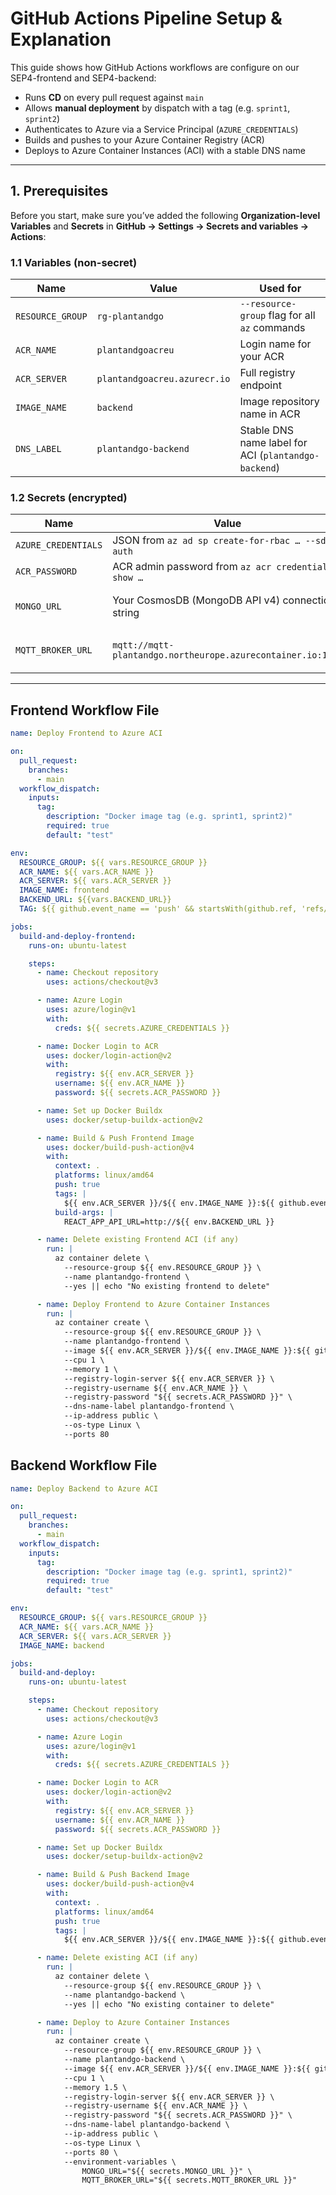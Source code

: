 # GitHub Actions Pipeline Setup & Explanation

This guide shows how GitHub Actions workflows are configure on our SEP4-frontend and SEP4-backend:

- Runs **CD** on every pull request against `main`
- Allows **manual deployment** by dispatch with a tag (e.g. `sprint1`, `sprint2`)
- Authenticates to Azure via a Service Principal (`AZURE_CREDENTIALS`)
- Builds and pushes to your Azure Container Registry (ACR)
- Deploys to Azure Container Instances (ACI) with a stable DNS name

---

## 1. Prerequisites

Before you start, make sure you’ve added the following **Organization-level** **Variables** and **Secrets** in **GitHub → Settings → Secrets and variables → Actions**:

### 1.1 Variables (non-secret)

| Name             | Value                        | Used for                                             |
| ---------------- | ---------------------------- | ---------------------------------------------------- |
| `RESOURCE_GROUP` | `rg-plantandgo`              | `--resource-group` flag for all `az` commands        |
| `ACR_NAME`       | `plantandgoacreu`            | Login name for your ACR                              |
| `ACR_SERVER`     | `plantandgoacreu.azurecr.io` | Full registry endpoint                               |
| `IMAGE_NAME`     | `backend`                    | Image repository name in ACR                         |
| `DNS_LABEL`      | `plantandgo-backend`         | Stable DNS name label for ACI (`plantandgo-backend`) |

### 1.2 Secrets (encrypted)

| Name                | Value                                                       | Used for                                      |
| ------------------- | ----------------------------------------------------------- | --------------------------------------------- |
| `AZURE_CREDENTIALS` | JSON from `az ad sp create-for-rbac … --sdk-auth`           | `azure/login@v1`                              |
| `ACR_PASSWORD`      | ACR admin password from `az acr credential show …`          | `docker/login-action@v2`                      |
| `MONGO_URL`         | Your CosmosDB (MongoDB API v4) connection string            | `az container create --environment-variables` |
| `MQTT_BROKER_URL`   | `mqtt://mqtt-plantandgo.northeurope.azurecontainer.io:1883` | `az container create --environment-variables` |

---

## Frontend Workflow File

```yaml
name: Deploy Frontend to Azure ACI

on:
  pull_request:
    branches:
      - main
  workflow_dispatch:
    inputs:
      tag:
        description: "Docker image tag (e.g. sprint1, sprint2)"
        required: true
        default: "test"

env:
  RESOURCE_GROUP: ${{ vars.RESOURCE_GROUP }}
  ACR_NAME: ${{ vars.ACR_NAME }}
  ACR_SERVER: ${{ vars.ACR_SERVER }}
  IMAGE_NAME: frontend
  BACKEND_URL: ${{vars.BACKEND_URL}}
  TAG: ${{ github.event_name == 'push' && startsWith(github.ref, 'refs/tags/') && github.ref_name || 'latest' }}

jobs:
  build-and-deploy-frontend:
    runs-on: ubuntu-latest

    steps:
      - name: Checkout repository
        uses: actions/checkout@v3

      - name: Azure Login
        uses: azure/login@v1
        with:
          creds: ${{ secrets.AZURE_CREDENTIALS }}

      - name: Docker Login to ACR
        uses: docker/login-action@v2
        with:
          registry: ${{ env.ACR_SERVER }}
          username: ${{ env.ACR_NAME }}
          password: ${{ secrets.ACR_PASSWORD }}

      - name: Set up Docker Buildx
        uses: docker/setup-buildx-action@v2

      - name: Build & Push Frontend Image
        uses: docker/build-push-action@v4
        with:
          context: .
          platforms: linux/amd64
          push: true
          tags: |
            ${{ env.ACR_SERVER }}/${{ env.IMAGE_NAME }}:${{ github.event.inputs.tag }}
          build-args: |
            REACT_APP_API_URL=http://${{ env.BACKEND_URL }}

      - name: Delete existing Frontend ACI (if any)
        run: |
          az container delete \
            --resource-group ${{ env.RESOURCE_GROUP }} \
            --name plantandgo-frontend \
            --yes || echo "No existing frontend to delete"

      - name: Deploy Frontend to Azure Container Instances
        run: |
          az container create \
            --resource-group ${{ env.RESOURCE_GROUP }} \
            --name plantandgo-frontend \
            --image ${{ env.ACR_SERVER }}/${{ env.IMAGE_NAME }}:${{ github.event.inputs.tag }} \
            --cpu 1 \
            --memory 1 \
            --registry-login-server ${{ env.ACR_SERVER }} \
            --registry-username ${{ env.ACR_NAME }} \
            --registry-password "${{ secrets.ACR_PASSWORD }}" \
            --dns-name-label plantandgo-frontend \
            --ip-address public \
            --os-type Linux \
            --ports 80
```

## Backend Workflow File

```yaml
name: Deploy Backend to Azure ACI

on:
  pull_request:
    branches:
      - main
  workflow_dispatch:
    inputs:
      tag:
        description: "Docker image tag (e.g. sprint1, sprint2)"
        required: true
        default: "test"

env:
  RESOURCE_GROUP: ${{ vars.RESOURCE_GROUP }}
  ACR_NAME: ${{ vars.ACR_NAME }}
  ACR_SERVER: ${{ vars.ACR_SERVER }}
  IMAGE_NAME: backend

jobs:
  build-and-deploy:
    runs-on: ubuntu-latest

    steps:
      - name: Checkout repository
        uses: actions/checkout@v3

      - name: Azure Login
        uses: azure/login@v1
        with:
          creds: ${{ secrets.AZURE_CREDENTIALS }}

      - name: Docker Login to ACR
        uses: docker/login-action@v2
        with:
          registry: ${{ env.ACR_SERVER }}
          username: ${{ env.ACR_NAME }}
          password: ${{ secrets.ACR_PASSWORD }}

      - name: Set up Docker Buildx
        uses: docker/setup-buildx-action@v2

      - name: Build & Push Backend Image
        uses: docker/build-push-action@v4
        with:
          context: .
          platforms: linux/amd64
          push: true
          tags: |
            ${{ env.ACR_SERVER }}/${{ env.IMAGE_NAME }}:${{ github.event.inputs.tag }}

      - name: Delete existing ACI (if any)
        run: |
          az container delete \
            --resource-group ${{ env.RESOURCE_GROUP }} \
            --name plantandgo-backend \
            --yes || echo "No existing container to delete"

      - name: Deploy to Azure Container Instances
        run: |
          az container create \
            --resource-group ${{ env.RESOURCE_GROUP }} \
            --name plantandgo-backend \
            --image ${{ env.ACR_SERVER }}/${{ env.IMAGE_NAME }}:${{ github.event.inputs.tag }} \
            --cpu 1 \
            --memory 1.5 \
            --registry-login-server ${{ env.ACR_SERVER }} \
            --registry-username ${{ env.ACR_NAME }} \
            --registry-password "${{ secrets.ACR_PASSWORD }}" \
            --dns-name-label plantandgo-backend \
            --ip-address public \
            --os-type Linux \
            --ports 80 \
            --environment-variables \
                MONGO_URL="${{ secrets.MONGO_URL }}" \
                MQTT_BROKER_URL="${{ secrets.MQTT_BROKER_URL }}"
```
